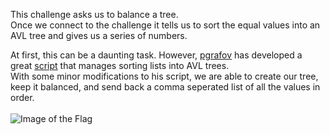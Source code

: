 This challenge asks us to balance a tree.</br>
Once we connect to the challenge it tells us to sort the equal values into an AVL tree and gives us a series of numbers.

At first, this can be a daunting task. However, [pgrafov](https://github.com/pgrafov) has developed a great [script](https://github.com/pgrafov/python-avl-tree/blob/master/pyavltree.py) that manages sorting lists into AVL trees.</br>
With some minor modifications to his script, we are able to create our tree, keep it balanced, and send back a comma seperated list of all the values in order.</br></br>
![Image of the Flag](https://github.com/bitsforeveryone/borg/blob/master/team/Arch1t3ct/bin_t/bin_t_flag.JPG)
